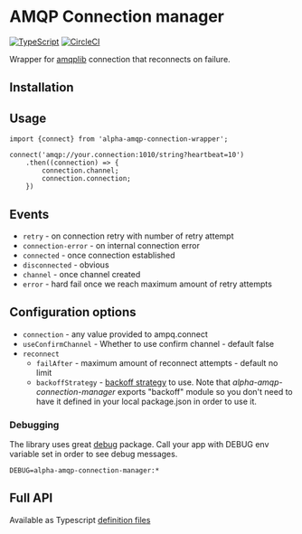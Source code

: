 # AMQP Connection manager
[![TypeScript](https://badges.frapsoft.com/typescript/code/typescript.svg?v=101)](https://github.com/ellerbrock/typescript-badges/)
[![CircleCI](https://circleci.com/gh/wookieb/alpha-amqp-connection-manager.svg?style=svg)](https://circleci.com/gh/wookieb/alpha-amqp-connection-manager)



Wrapper for [amqplib](https://github.com/squaremo/amqp.node) connection that reconnects on failure.

## Installation

## Usage

```
import {connect} from 'alpha-amqp-connection-wrapper';

connect('amqp://your.connection:1010/string?heartbeat=10')
	.then((connection) => {
		connection.channel;
		connection.connection;
	})
```

## Events
- `retry` - on connection retry with number of retry attempt
- `connection-error` - on internal connection error
- `connected` - once connection established
- `disconnected` - obvious
- `channel` - once channel created
- `error` - hard fail once we reach maximum amount of retry attempts

## Configuration options
- `connection` - any value provided to ampq.connect
- `useConfirmChannel` - Whether to use confirm channel - default false
- `reconnect`
	- `failAfter` - maximum amount of reconnect attempts - default no limit
	- `backoffStrategy` - [backoff strategy](https://www.npmjs.com/package/backoff#interface-backoffstrategy) to use. Note that _alpha-amqp-connection-manager_ exports "backoff" module so you don't need to have it defined in your local package.json in order to use it.

### Debugging 
The library uses great [debug](https://www.npmjs.com/package/debug) package.
Call your app with DEBUG env variable set in order to see debug messages.

```
DEBUG=alpha-amqp-connection-manager:*
```

## Full API
Available as Typescript [definition files](./compiled/index.d.ts)


